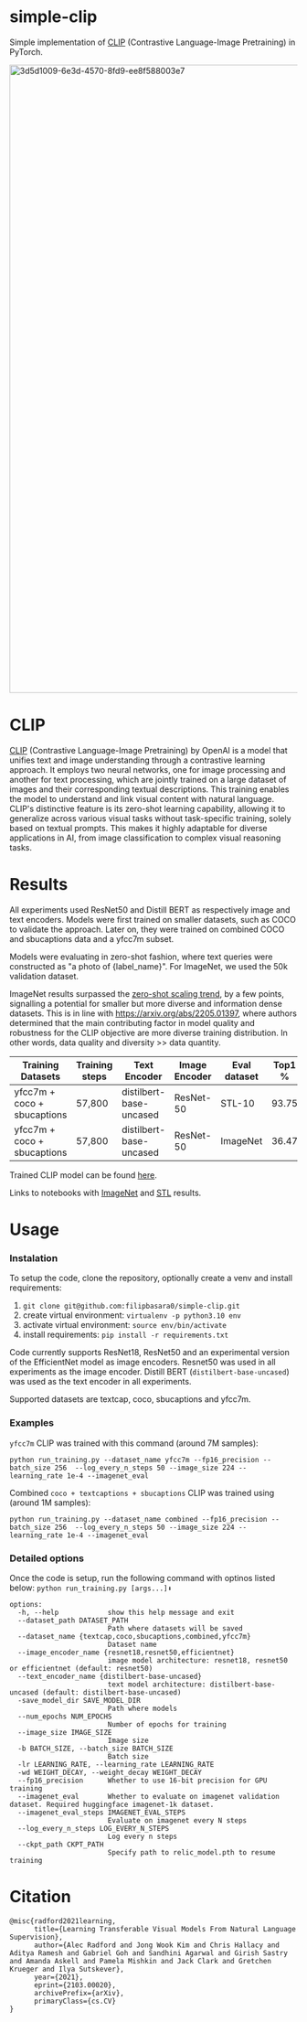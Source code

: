 # simple-clip
Simple implementation of [CLIP](https://arxiv.org/abs/2103.00020) (Contrastive Language-Image Pretraining) in PyTorch.

<img width="1099" alt="3d5d1009-6e3d-4570-8fd9-ee8f588003e7" src="https://github.com/filipbasara0/simple-clip/assets/29043871/27e708ac-0ced-4382-bcc4-e0db5fc2d115">

# CLIP
[CLIP](https://arxiv.org/abs/2103.00020) (Contrastive Language-Image Pretraining) by OpenAI is a model that unifies text and image understanding through a contrastive learning approach. It employs two neural networks, one for image processing and another for text processing, which are jointly trained on a large dataset of images and their corresponding textual descriptions. This training enables the model to understand and link visual content with natural language. CLIP's distinctive feature is its zero-shot learning capability, allowing it to generalize across various visual tasks without task-specific training, solely based on textual prompts. This makes it highly adaptable for diverse applications in AI, from image classification to complex visual reasoning tasks.

# Results

All experiments used ResNet50 and Distill BERT as respectively image and text encoders. Models were first trained on smaller datasets, such as COCO to validate the approach. Later on, they were trained on combined COCO and sbucaptions data and a yfcc7m subset.

Models were evaluating in zero-shot fashion, where text queries were constructed as "a photo of {label_name}". For ImageNet, we used the 50k validation dataset.

ImageNet results surpassed the [zero-shot scaling trend](https://github.com/mlfoundations/open_clip/blob/main/docs/LOW_ACC.md), by a few points, signalling a potential for smaller but more diverse and information dense datasets. This is in line with https://arxiv.org/abs/2205.01397, where authors determined that the main contributing factor in model quality and robustness for the CLIP objective are more diverse training distribution. In other words, data quality and diversity >> data quantity.

| Training Datasets           | Training steps  | Text Encoder            | Image Encoder | Eval dataset | Top1 % |
|-----------------------------|-----------------|-------------------------|---------------|--------------|--------|
| yfcc7m + coco + sbucaptions | 57,800          | distilbert-base-uncased | ResNet-50     | STL-10       | 93.75  |
| yfcc7m + coco + sbucaptions | 57,800          | distilbert-base-uncased | ResNet-50     | ImageNet     | 36.47  |

Trained CLIP model can be found [here](https://drive.google.com/file/d/1UnakTzwVYE0x2A6rPNaK2OhypVBOM1zI/view?usp=sharing).

Links to notebooks with [ImageNet](https://github.com/filipbasara0/simple-clip/blob/main/notebooks/zero-shot-imagenet1k.ipynb) and [STL](https://github.com/filipbasara0/simple-clip/blob/main/notebooks/zero-shot-stl.ipynb) results.

# Usage

### Instalation
To setup the code, clone the repository, optionally create a venv and install requirements:

1. `git clone git@github.com:filipbasara0/simple-clip.git`
2. create virtual environment: `virtualenv -p python3.10 env`
3. activate virtual environment: `source env/bin/activate`
4. install requirements: `pip install -r requirements.txt`

Code currently supports ResNet18, ResNet50 and an experimental version of the EfficientNet model as image encoders. Resnet50 was used in all experiments as the image encoder.
Distill BERT (`distilbert-base-uncased`) was used as the text encoder in all experiments.

Supported datasets are textcap, coco, sbucaptions and yfcc7m.

### Examples
`yfcc7m` CLIP was trained with this command (around 7M samples):

`python run_training.py --dataset_name yfcc7m --fp16_precision --batch_size 256  --log_every_n_steps 50 --image_size 224 --learning_rate 1e-4 --imagenet_eval`

Combined `coco + textcaptions + sbucaptions` CLIP was trained using (around 1M samples):

`python run_training.py --dataset_name combined --fp16_precision --batch_size 256  --log_every_n_steps 50 --image_size 224 --learning_rate 1e-4 --imagenet_eval`


### Detailed options
Once the code is setup, run the following command with optinos listed below:
`python run_training.py [args...]⬇️`

```
options:
  -h, --help            show this help message and exit
  --dataset_path DATASET_PATH
                        Path where datasets will be saved
  --dataset_name {textcap,coco,sbucaptions,combined,yfcc7m}
                        Dataset name
  --image_encoder_name {resnet18,resnet50,efficientnet}
                        image model architecture: resnet18, resnet50 or efficientnet (default: resnet50)
  --text_encoder_name {distilbert-base-uncased}
                        text model architecture: distilbert-base-uncased (default: distilbert-base-uncased)
  -save_model_dir SAVE_MODEL_DIR
                        Path where models
  --num_epochs NUM_EPOCHS
                        Number of epochs for training
  --image_size IMAGE_SIZE
                        Image size
  -b BATCH_SIZE, --batch_size BATCH_SIZE
                        Batch size
  -lr LEARNING_RATE, --learning_rate LEARNING_RATE
  -wd WEIGHT_DECAY, --weight_decay WEIGHT_DECAY
  --fp16_precision      Whether to use 16-bit precision for GPU training
  --imagenet_eval       Whether to evaluate on imagenet validation dataset. Required huggingface imagenet-1k dataset.
  --imagenet_eval_steps IMAGENET_EVAL_STEPS
                        Evaluate on imagenet every N steps
  --log_every_n_steps LOG_EVERY_N_STEPS
                        Log every n steps
  --ckpt_path CKPT_PATH
                        Specify path to relic_model.pth to resume training
```

# Citation
```
@misc{radford2021learning,
      title={Learning Transferable Visual Models From Natural Language Supervision}, 
      author={Alec Radford and Jong Wook Kim and Chris Hallacy and Aditya Ramesh and Gabriel Goh and Sandhini Agarwal and Girish Sastry and Amanda Askell and Pamela Mishkin and Jack Clark and Gretchen Krueger and Ilya Sutskever},
      year={2021},
      eprint={2103.00020},
      archivePrefix={arXiv},
      primaryClass={cs.CV}
}
```
